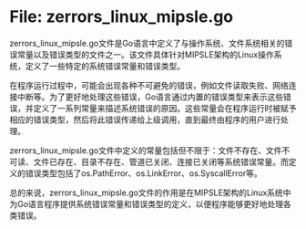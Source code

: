 # File: zerrors_linux_mipsle.go

zerrors_linux_mipsle.go文件是Go语言中定义了与操作系统、文件系统相关的错误常量以及错误类型的文件之一。该文件具体针对MIPSLE架构的Linux操作系统，定义了一些特定的系统错误常量和错误类型。

在程序运行过程中，可能会出现各种不可避免的错误，例如文件读取失败、网络连接中断等。为了更好地处理这些错误，Go语言通过内置的错误类型来表示这些错误，并定义了一系列常量来描述系统错误的原因。这些常量会在程序运行时被赋予相应的错误类型，然后将此错误传递给上级调用，直到最终由程序的用户进行处理。

zerrors_linux_mipsle.go文件中定义的常量包括但不限于：文件不存在、文件不可读、文件已存在、目录不存在、管道已关闭、连接已关闭等系统错误常量。而定义的错误类型包括了os.PathError、os.LinkError、os.SyscallError等。

总的来说，zerrors_linux_mipsle.go文件的作用是在MIPSLE架构的Linux系统中为Go语言程序提供系统错误常量和错误类型的定义，以便程序能够更好地处理各类错误。

